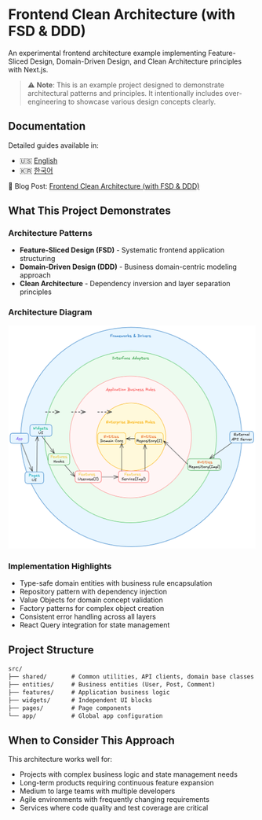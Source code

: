 # Frontend Clean Architecture (with FSD & DDD)

An experimental frontend architecture example implementing Feature-Sliced Design, Domain-Driven Design, and Clean Architecture principles with Next.js.

> ⚠️ **Note**: This is an example project designed to demonstrate architectural patterns and principles. It intentionally includes over-engineering to showcase various design concepts clearly.

## Documentation

Detailed guides available in:

- 🇺🇸 [English](docs/README.en.md)
- 🇰🇷 [한국어](docs/README.ko.md)

📝 Blog Post: [Frontend Clean Architecture (with FSD & DDD)](https://lapidix.dev/posts/fsd-dd-clean-architecture)

## What This Project Demonstrates

### Architecture Patterns

- **Feature-Sliced Design (FSD)** - Systematic frontend application structuring
- **Domain-Driven Design (DDD)** - Business domain-centric modeling approach
- **Clean Architecture** - Dependency inversion and layer separation principles

### Architecture Diagram

![Architecture Diagram](docs/images/example-clean-architecture.png)

### Implementation Highlights

- Type-safe domain entities with business rule encapsulation
- Repository pattern with dependency injection
- Value Objects for domain concept validation
- Factory patterns for complex object creation
- Consistent error handling across all layers
- React Query integration for state management

## Project Structure

```
src/
├── shared/       # Common utilities, API clients, domain base classes
├── entities/     # Business entities (User, Post, Comment)
├── features/     # Application business logic
├── widgets/      # Independent UI blocks
├── pages/        # Page components
└── app/          # Global app configuration
```

## When to Consider This Approach

This architecture works well for:

- Projects with complex business logic and state management needs
- Long-term products requiring continuous feature expansion
- Medium to large teams with multiple developers
- Agile environments with frequently changing requirements
- Services where code quality and test coverage are critical
